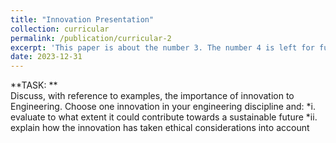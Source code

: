 ```yaml
---
title: "Innovation Presentation"
collection: curricular
permalink: /publication/curricular-2
excerpt: 'This paper is about the number 3. The number 4 is left for future work.'
date: 2023-12-31
---
```


**TASK: **   
Discuss, with reference to examples, the importance of innovation to Engineering. Choose one innovation in your engineering discipline and:
     *i. evaluate to what extent it could contribute towards a sustainable future
     *ii. explain how the innovation has taken ethical considerations into account
